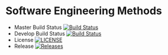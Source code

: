 # Software Engineering Methods

- Master Build Status [![Build Status](https://travis-ci.org/KhinShoon/devOpsLabs.svg?branch=master)](https://travis-ci.org/KhinShoon/devOpsLabs)
- Develop Build Status [![Build Status](https://travis-ci.org/KhinShoon/devOpsLabs.svg?branch=develop)](https://travis-ci.org/KhinShoon/devOpsLabs)
- License [![LICENSE](https://img.shields.io/github/license/KhinShoon/devOpsLabs.svg?style=flat-square)](https://github.com/KhinShoon/devOpsLabs/blob/master/LICENSE)
- Release [![Releases](https://img.shields.io/github/release/KhinShoon/devOpsLabs/all.svg?style=flat-square)](https://github.com/KhinShoon/devOpsLabs/releases)